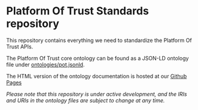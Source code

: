 # Platform Of Trust Standards repository

This repository contains everything we need to standardize the Platform Of Trust
APIs.

The Platform Of Trust core ontology can be found as a JSON-LD
ontology file under [ontologies/pot.jsonld](ontologies/pot.jsonld).

The HTML version of the ontology documentation is hosted at our 
[Github Pages](https://platformoftrust.github.io/standards/)

_Please note that this repository is under active development, and the IRIs
and URIs in the ontology files are subject to change at any time._ 
